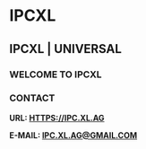 # IPCXL
## IPCXL | UNIVERSAL
### WELCOME TO IPCXL
### CONTACT
**URL: [HTTPS://IPC.XL.AG](https://ipcxl.github.io)**

**E-MAIL: [IPC.XL.AG@GMAIL.COM](mailto:IPC.XL.AG@GMAIL.COM)**
